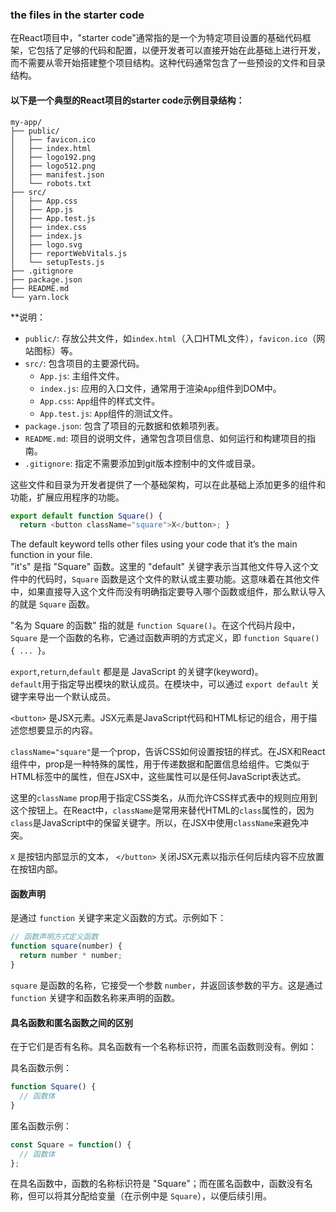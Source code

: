 ### the files in the starter code
在React项目中，"starter code"通常指的是一个为特定项目设置的基础代码框架，它包括了足够的代码和配置，以便开发者可以直接开始在此基础上进行开发，而不需要从零开始搭建整个项目结构。这种代码通常包含了一些预设的文件和目录结构。

#### 以下是一个典型的React项目的starter code示例目录结构：
```
my-app/
├── public/
│   ├── favicon.ico
│   ├── index.html
│   ├── logo192.png
│   ├── logo512.png
│   ├── manifest.json
│   └── robots.txt
├── src/
│   ├── App.css
│   ├── App.js
│   ├── App.test.js
│   ├── index.css
│   ├── index.js
│   ├── logo.svg
│   ├── reportWebVitals.js
│   └── setupTests.js
├── .gitignore
├── package.json
├── README.md
└── yarn.lock

```
**说明：  
- `public/`: 存放公共文件，如`index.html`（入口HTML文件），`favicon.ico`（网站图标）等。
- `src/`: 包含项目的主要源代码。
    - `App.js`: 主组件文件。
    - `index.js`: 应用的入口文件，通常用于渲染`App`组件到DOM中。
    - `App.css`: `App`组件的样式文件。
    - `App.test.js`: `App`组件的测试文件。
- `package.json`: 包含了项目的元数据和依赖项列表。
- `README.md`: 项目的说明文件，通常包含项目信息、如何运行和构建项目的指南。
- `.gitignore`: 指定不需要添加到git版本控制中的文件或目录。

这些文件和目录为开发者提供了一个基础架构，可以在此基础上添加更多的组件和功能，扩展应用程序的功能。  


```js
export default function Square() { 
  return <button className="square">X</button>; } 
```
The default keyword tells other files using your code that it’s the main function in your file.  
"it's" 是指 "Square" 函数。这里的 "default" 关键字表示当其他文件导入这个文件中的代码时，`Square` 函数是这个文件的默认或主要功能。这意味着在其他文件中，如果直接导入这个文件而没有明确指定要导入哪个函数或组件，那么默认导入的就是 `Square` 函数。    

"名为 Square 的函数" 指的就是 `function Square()`。在这个代码片段中，`Square` 是一个函数的名称，它通过函数声明的方式定义，即 `function Square() { ... }`。    

`export`,`return`,`default` 都是是 JavaScript 的关键字(keyword)。  
`default`用于指定导出模块的默认成员。在模块中，可以通过 `export default` 关键字来导出一个默认成员。    

`<button>` 是JSX元素。JSX元素是JavaScript代码和HTML标记的组合，用于描述您想要显示的内容。    

`className="square"`是一个prop，告诉CSS如何设置按钮的样式。在JSX和React组件中，prop是一种特殊的属性，用于传递数据和配置信息给组件。它类似于HTML标签中的属性，但在JSX中，这些属性可以是任何JavaScript表达式。

这里的`className` prop用于指定CSS类名，从而允许CSS样式表中的规则应用到这个按钮上。在React中，`className`是常用来替代HTML的`class`属性的，因为`class`是JavaScript中的保留关键字。所以，在JSX中使用`className`来避免冲突。  

`X` 是按钮内部显示的文本， `</button>` 关闭JSX元素以指示任何后续内容不应放置在按钮内部。  

#### 函数声明  
是通过 `function` 关键字来定义函数的方式。示例如下：
```js
// 函数声明方式定义函数
function square(number) {
  return number * number;
}
```
`square` 是函数的名称，它接受一个参数 `number`，并返回该参数的平方。这是通过 `function` 关键字和函数名称来声明的函数。     

#### 具名函数和匿名函数之间的区别  
在于它们是否有名称。具名函数有一个名称标识符，而匿名函数则没有。例如：

具名函数示例：
```js
function Square() {
  // 函数体
}
```
匿名函数示例：  
```js
const Square = function() {
  // 函数体
};
```  

在具名函数中，函数的名称标识符是 "Square"；而在匿名函数中，函数没有名称，但可以将其分配给变量（在示例中是 `Square`），以便后续引用。  



